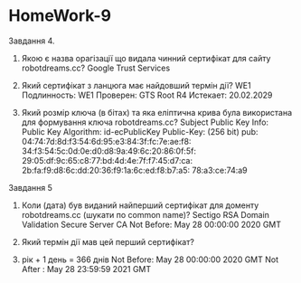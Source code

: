 # HomeWork-9

Завдання 4.
1. Якою є назва орагізації що видала чинний сертифікат для сайту robotdreams.cc?
Google Trust Services

2. Який сертифікат з ланцюга має найдовший термін дії?
WE1
Подлинность: WE1
Проверен: GTS Root R4
Истекает: 20.02.2029

3. Який розмір ключа (в бітах) та яка еліптична крива була використана для формування ключа robotdreams.cc?
          Subject Public Key Info:
            Public Key Algorithm: id-ecPublicKey
                Public-Key: (256 bit)
                pub:
                    04:74:7d:8d:f3:54:6d:95:e3:84:3f:fc:7e:ae:f8:
                    34:f3:54:5c:0d:0e:d0:d8:9a:49:6c:20:86:0f:5f:
                    29:05:df:9c:65:c8:77:bd:4d:4e:7f:f7:45:d7:ca:
                    2b:fa:f9:d8:6c:dd:20:36:f9:1a:6c:ed:f8:b7:a5:
                    78:a3:ce:74:a9 


Завдання 5
1. Коли (дата) був виданий найперший сертифікат для доменту robotdreams.cc (шукати по common name)?
Sectigo RSA Domain Validation Secure Server CA
Not Before: May 28 00:00:00 2020 GMT


3. Який термін дії мав цей перший сертифікат?
4. рік + 1 день = 366 днів
    Not Before: May 28 00:00:00 2020 GMT
    Not After : May 28 23:59:59 2021 GMT
